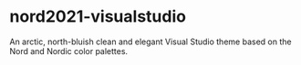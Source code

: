 # nord2021-visualstudio
An arctic, north-bluish clean and elegant Visual Studio theme based on the Nord and Nordic color palettes.
